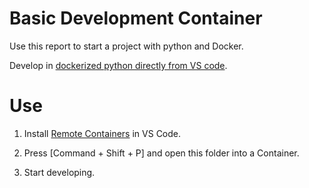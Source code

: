 # Basic Development Container

Use this report to start a project with python and Docker. 

Develop in [dockerized python directly from VS code](https://code.visualstudio.com/docs/remote/containers).

# Use

1. Install [Remote Containers](https://marketplace.visualstudio.com/items?itemName=ms-vscode-remote.remote-containers) in VS Code.

2. Press \[Command + Shift + P\] and open this folder into a Container.

3. Start developing.
